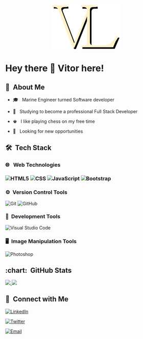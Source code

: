 
<div  align="center">

<img src="vl_logo.png">

</div>


<h1 align: "center"> Hey there 👋 Vitor here!</h1>


<h2> 👨 &nbsp;About Me </h2>


- 🎓 &nbsp; Marine Engineer turned Software developer

- 🌱 &nbsp; Studying to become a professional Full Stack Developer

- ♚ &nbsp; I like playing chess on my free time

- 👔 &nbsp; Looking for new opportunities




<h2>🛠 &nbsp;Tech Stack</h2>

<h3>🌐 &nbsp; Web Technologies<h3>

![HTML5](https://img.shields.io/badge/-HTML5-333333?style=flat&logo=HTML5)&nbsp;![CSS](https://img.shields.io/badge/-CSS-333333?style=flat&logo=CSS3&logoColor=1572B6)&nbsp;![JavaScript](https://img.shields.io/badge/-JavaScript-333333?style=flat&logo=javascript)&nbsp;![Bootstrap](https://img.shields.io/badge/-Bootstrap-333333?style=flat&logo=bootstrap&logoColor=563D7C)



<h3>⚙️&nbsp; Version Control Tools</h3>

![Git](https://img.shields.io/badge/-Git-333333?style=flat&logo=git)&nbsp;![GitHub](https://img.shields.io/badge/-GitHub-333333?style=flat&logo=github)



<h3>🔧&nbsp; Development Tools</h3>

![Visual Studio Code](https://img.shields.io/badge/-Visual%20Studio%20Code-333333?style=flat&logo=visual-studio-code&logoColor=007ACC)



<h3>🖥&nbsp; Image Manipulation Tools</h3>

![Photoshop](https://img.shields.io/badge/-Photoshop-333333?style=flat&logo=adobe-photoshop)

  
<h2> :chart: &nbsp;GitHub Stats </h2>

<a  href="https://github.com/vitorelourenco">
  <img  height="180em"  src="https://github-readme-stats.vercel.app/api?username=vitorelourenco&theme=buefy&show_icons=true">
</a>
<a  href="https://github.com/vitorelourenco">
  <img  height="180em"  src="https://github-readme-stats.vercel.app/api/top-langs/?username=vitorelourenco&theme=buefy&layout=compact">
</a>

  

<h2>🤝&nbsp; Connect with Me</h2>

<a  href="https://www.linkedin.com/in/vitoremanuellourenco/"><img  alt="LinkedIn"  src="https://img.shields.io/badge/LinkedIn-connect-blue"></a>

<a  href="https://twitter.com/vitorel"><img  alt="Twitter"  src="https://img.shields.io/twitter/follow/vitorel?style=social"></a>

<a  href="mailto:vitor.registros@lourencos.net"><img  alt="Email"  src="https://img.shields.io/badge/email-connect-red"></a>


